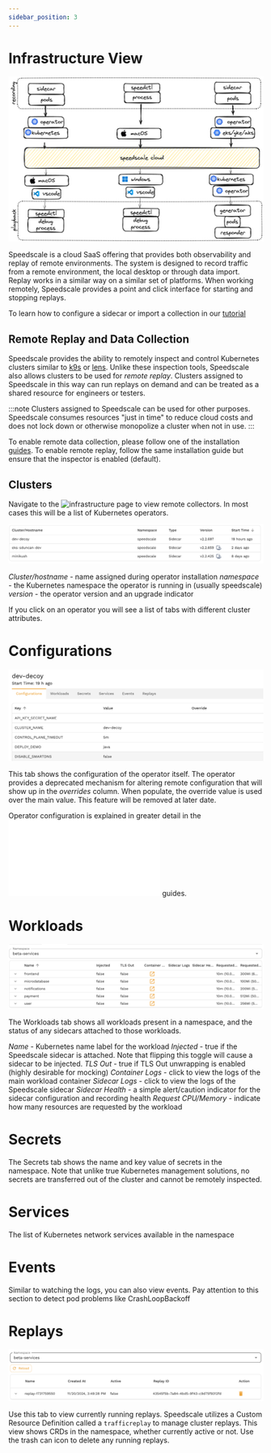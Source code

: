 ```yaml
---
sidebar_position: 3
---
```


# Infrastructure View

![architecture](./infra/architecture.png)

Speedscale is a cloud SaaS offering that provides both observability and replay of remote environments.  The system is designed to record traffic from a remote environment, the local desktop or through data import. Replay works in a similar way on a similar set of platforms. When working remotely, Speedscale provides a point and click interface for starting and stopping replays. 

To learn how to configure a sidecar or import a collection in our [tutorial](../tutorial.md)

## Remote Replay and Data Collection

Speedscale provides the ability to remotely inspect and control Kubernetes clusters similar to [k9s](https://k9scli.io/) or [lens](https://k8slens.dev/). Unlike these inspection tools, Speedscale also allows clusters to be used for *remote replay*. Clusters assigned to Speedscale in this way can run replays on demand and can be treated as a shared resource for engineers or testers.

:::note
Clusters assigned to Speedscale can be used for other purposes. Speedscale consumes resources "just in time" to reduce cloud costs and does not lock down or otherwise monopolize a cluster when not in use.
:::

To enable remote data collection, please follow one of the installation [guides](../setup/install/kubernetes-operator.md). To enable remote replay, follow the same installation guide but ensure that the inspector is enabled (default).

## Clusters

Navigate to the ![infrastructure](https://app.speedscale.com/infrastructure) page to view remote collectors. In most cases this will be a list of Kubernetes operators.

![clusters](./infra/cluster.png)

*Cluster/hostname* - name assigned during operator installation
*namespace* - the Kubernetes namespace the operator is running in (usually speedscale)
*version* - the operator version and an upgrade indicator

If you click on an operator you will see a list of tabs with different cluster attributes.

# Configurations

![configurations](./infra/configurations.png)

This tab shows the configuration of the operator itself. The operator provides a deprecated mechanism for altering remote configuration that will show up in the *overrides* column. When populate, the override value is used over the main value. This feature will be removed at later date.

Operator configuration is explained in greater detail in the ![installation](../setup/install/kubernetes-operator.md) guides.

# Workloads

![workloads](./infra/workloads.png)

The Workloads tab shows all workloads present in a namespace, and the status of any sidecars attached to those workloads.

*Name* - Kubernetes name label for the workload
*Injected* - true if the Speedscale sidecar is attached. Note that flipping this toggle will cause a sidecar to be injected.
*TLS Out* - true if TLS Out unwrapping is enabled (highly desirable for mocking)
*Container Logs* - click to view the logs of the main workload container
*Sidecar Logs* - click to view the logs of the Speedscale sidecar
*Sidecar Health* - a simple alert/caution indicator for the sidecar configuration and recording health
*Request CPU/Memory* - indicate how many resources are requested by the workload

# Secrets

The Secrets tab shows the name and key value of secrets in the namespace. Note that unlike true Kubernetes management solutions, no secrets are transferred out of the cluster and cannot be remotely inspected.

# Services

The list of Kubernetes network services available in the namespace

# Events

Similar to watching the logs, you can also view events. Pay attention to this section to detect pod problems like CrashLoopBackoff

# Replays

![replays](./infra/replays.png)

Use this tab to view currently running replays. Speedscale utilizes a Custom Resource Definition called a `trafficreplay` to manage cluster replays. This view shows CRDs in the namespace, whether currently active or not. Use the trash can icon to delete any running replays.